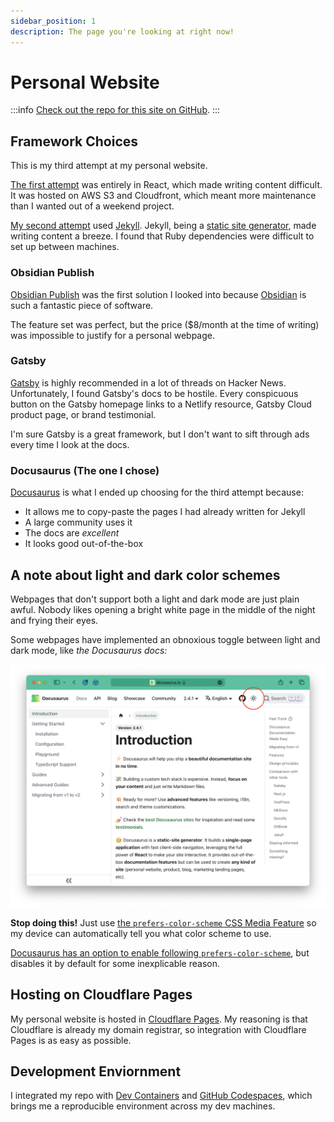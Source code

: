 ```yaml
---
sidebar_position: 1
description: The page you're looking at right now!
---
```


# Personal Website

:::info
[Check out the repo for this site on GitHub](https://github.com/AFRUITPIE/Hayden-Hong-Website).
:::

## Framework Choices

This is my third attempt at my personal website.

[The first attempt](https://github.com/AFRUITPIE/Hayden-Hong-React) was entirely in React, which made writing content difficult. It was hosted on AWS S3 and Cloudfront, which meant more maintenance than I wanted out of a weekend project.

[My second attempt](https://github.com/AFRUITPIE/Hayden-Hong-Blog-Jekyll) used [Jekyll](https://jekyllrb.com). Jekyll, being a [static site generator](https://en.wikipedia.org/wiki/Static_site_generator), made writing content a breeze. I found that Ruby dependencies were difficult to set up between machines.

### Obsidian Publish

[Obsidian Publish](https://obsidian.md/publish) was the first solution I looked into because [Obsidian](https://obsidian.md) is such a fantastic piece of software.

The feature set was perfect, but the price ($8/month at the time of writing) was impossible to justify for a personal webpage.

### Gatsby

[Gatsby](https://www.gatsbyjs.com) is highly recommended in a lot of threads on Hacker News. Unfortunately, I found Gatsby's docs to be hostile. Every conspicuous button on the Gatsby homepage links to a Netlify resource, Gatsby Cloud product page, or brand testimonial.

I'm sure Gatsby is a great framework, but I don't want to sift through ads every time I look at the docs.

### Docusaurus (The one I chose)

[Docusaurus](https://docusaurus.io) is what I ended up choosing for the third attempt because:

- It allows me to copy-paste the pages I had already written for Jekyll
- A large community uses it
- The docs are _excellent_
- It looks good out-of-the-box

## A note about light and dark color schemes

Webpages that don't support both a light and dark mode are just plain awful. Nobody likes opening a bright white page in the middle of the night and frying their eyes.

Some webpages have implemented an obnoxious toggle between light and dark mode, like _the Docusaurus docs:_

![Example of a dark and light more toggle](./assets/appearance-toggle.png)

**Stop doing this!** Just use [the `prefers-color-scheme` CSS Media Feature](https://developer.mozilla.org/en-US/docs/Web/CSS/@media/prefers-color-scheme) so my device can automatically tell you what color scheme to use.

[Docusaurus has an option to enable following `prefers-color-scheme`](https://docusaurus.io/docs/api/themes/configuration#color-mode---dark-mode), but disables it by default for some inexplicable reason.

## Hosting on Cloudflare Pages

My personal website is hosted in [Cloudflare Pages](https://pages.cloudflare.com). My reasoning is that Cloudflare is already my domain registrar, so integration with Cloudflare Pages is as easy as possible.

## Development Enviornment

I integrated my repo with [Dev Containers](https://containers.dev) and [GitHub Codespaces](https://github.com/features/codespaces), which brings me a reproducible environment across my dev machines.

